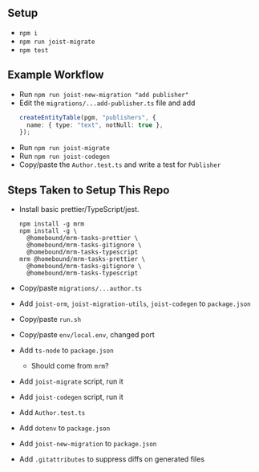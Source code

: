 
## Setup

- `npm i`
- `npm run joist-migrate`
- `npm test`

## Example Workflow

- Run `npm run joist-new-migration "add publisher"`
- Edit the `migrations/...add-publisher.ts` file and add
  ```typescript
  createEntityTable(pgm, "publishers", {
    name: { type: "text", notNull: true },
  });
  ```
- Run `npm run joist-migrate`
- Run `npm run joist-codegen`
- Copy/paste the `Author.test.ts` and write a test for `Publisher`

## Steps Taken to Setup This Repo

- Install basic prettier/TypeScript/jest.

  ```shell
  npm install -g mrm
  npm install -g \
    @homebound/mrm-tasks-prettier \
    @homebound/mrm-tasks-gitignore \
    @homebound/mrm-tasks-typescript
  mrm @homebound/mrm-tasks-prettier \
    @homebound/mrm-tasks-gitignore \
    @homebound/mrm-tasks-typescript
  ```

- Copy/paste `migrations/...author.ts`
- Add `joist-orm`, `joist-migration-utils`, `joist-codegen` to `package.json`
- Copy/paste `run.sh`
- Copy/paste `env/local.env`, changed port
- Add `ts-node` to `package.json`
  - Should come from `mrm`?
- Add `joist-migrate` script, run it
- Add `joist-codegen` script, run it
- Add `Author.test.ts`
- Add `dotenv` to `package.json`
- Add `joist-new-migration` to `package.json`
- Add `.gitattributes` to suppress diffs on generated files
